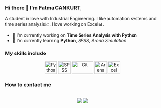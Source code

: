 ### Hi there 👋 I'm Fatma CANKURT,

A student in love with Industrial Engineering. I like automation systems and time series analysis📈. I love working on Excel📊.

- 🔭 I’m currently working on **Time Series Analysis with Python**
- 🌱 I’m currently learning **Python**, *SPSS*, *Arena Simulation*


### My skills include

<p align="center">
	<img title="Python" alt="Python" src="https://raw.githubusercontent.com/Thomas-George-T/Thomas-George-T/master/assets/python.svg" width="40" height="40" />
	<img title="SPSS" alt="SPSS" src="https://freepngimg.com/thumb/ibm/74719-statistics-ibm-spss-computer-modeler-software.png" width="40" height="40" />
	<img title="Git" alt="Git" src="https://raw.githubusercontent.com/Thomas-George-T/Thomas-George-T/master/assets/git.svg" width="70" height="40" />
	<img title="Arena Simulation" alt="Arena Simulation" src="https://usoftly.com/wp-content/uploads/2021/12/Arena-Simulation-Professional-16.1-x64.png" width="40" height="40" />
	<img title="Excel" alt="Excel" src="https://upload.wikimedia.org/wikipedia/commons/thumb/3/34/Microsoft_Office_Excel_%282019%E2%80%93present%29.svg/2203px-Microsoft_Office_Excel_%282019%E2%80%93present%29.svg.png" width="40" height="40" />
</p>

### How to contact me

<p align="center">
<br>
<a target="_blank" href="https://www.linkedin.com/in/fatmacankurt"><img src="https://img.shields.io/badge/-LinkedIn-0077B5?style=for-the-badge&logo=Linkedin&logoColor=white"></img></a>
<a target="_blank" href="mailto:fatmaacnkrt@gmail.com"><img src="https://img.shields.io/badge/-Gmail-D14836?style=for-the-badge&logo=Gmail&logoColor=white"></img></a>
<br>
</p>
